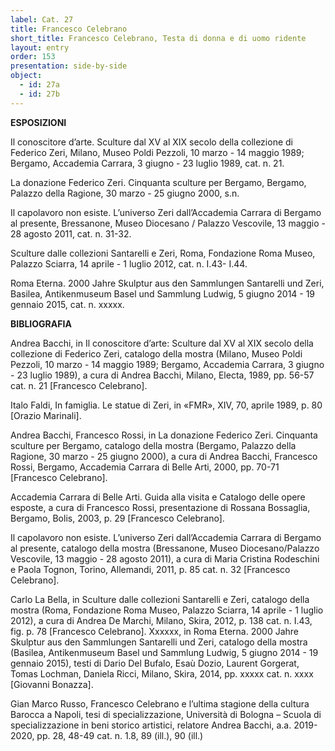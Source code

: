 ```yaml
---
label: Cat. 27
title: Francesco Celebrano
short_title: Francesco Celebrano, Testa di donna e di uomo ridente
layout: entry
order: 153
presentation: side-by-side
object:
  - id: 27a
  - id: 27b
---
```


**ESPOSIZIONI**

Il conoscitore d’arte. Sculture dal XV al XIX secolo della collezione di Federico Zeri, Milano, Museo Poldi Pezzoli, 10 marzo - 14 maggio 1989; Bergamo, Accademia Carrara, 3 giugno - 23 luglio 1989, cat. n. 21.

La donazione Federico Zeri. Cinquanta sculture per Bergamo, Bergamo, Palazzo della Ragione, 30 marzo - 25 giugno 2000, s.n. 

Il capolavoro non esiste. L’universo Zeri dall’Accademia Carrara di Bergamo al presente, Bressanone, Museo Diocesano / Palazzo Vescovile, 13 maggio - 28 agosto 2011, cat. n. 31-32.

Sculture dalle collezioni Santarelli e Zeri, Roma, Fondazione Roma Museo, Palazzo Sciarra, 14 aprile - 1 luglio 2012, cat. n. I.43- I.44.

Roma Eterna. 2000 Jahre Skulptur aus den Sammlungen Santarelli und Zeri, Basilea, Antikenmuseum Basel und Sammlung Ludwig, 5 giugno 2014 - 19 gennaio 2015, cat. n. xxxxx.


**BIBLIOGRAFIA**

Andrea Bacchi, in Il conoscitore d’arte: Sculture dal XV al XIX secolo della collezione di Federico Zeri, catalogo della mostra (Milano, Museo Poldi Pezzoli, 10 marzo - 14 maggio 1989; Bergamo, Accademia Carrara, 3 giugno - 23 luglio 1989), a cura di Andrea Bacchi, Milano, Electa, 1989, pp. 56-57 cat. n. 21 [Francesco Celebrano].

Italo Faldi, In famiglia. Le statue di Zeri, in «FMR», XIV, 70, aprile 1989, p. 80 [Orazio Marinali].

Andrea Bacchi, Francesco Rossi, in La donazione Federico Zeri. Cinquanta sculture per Bergamo, catalogo della mostra (Bergamo, Palazzo della Ragione, 30 marzo - 25 giugno 2000), a cura di Andrea Bacchi, Francesco Rossi, Bergamo, Accademia Carrara di Belle Arti, 2000, pp. 70-71 [Francesco Celebrano].

Accademia Carrara di Belle Arti. Guida alla visita e Catalogo delle opere esposte, a cura di Francesco Rossi, presentazione di Rossana Bossaglia, Bergamo, Bolis, 2003, p. 29 [Francesco Celebrano].

Il capolavoro non esiste. L’universo Zeri dall’Accademia Carrara di Bergamo al presente, catalogo della mostra (Bressanone, Museo Diocesano/Palazzo Vescovile, 13 maggio - 28 agosto 2011), a cura di Maria Cristina Rodeschini e Paola Tognon, Torino, Allemandi, 2011, p. 85 cat. n. 32 [Francesco Celebrano].

Carlo La Bella, in Sculture dalle collezioni Santarelli e Zeri, catalogo della mostra (Roma, Fondazione Roma Museo, Palazzo Sciarra, 14 aprile - 1 luglio 2012), a cura di Andrea De Marchi, Milano, Skira, 2012, p. 138 cat. n. I.43, fig. p. 78 [Francesco Celebrano].
Xxxxxx, in Roma Eterna. 2000 Jahre Skulptur aus den Sammlungen Santarelli und Zeri, catalogo della mostra (Basilea, Antikenmuseum Basel und Sammlung Ludwig, 5 giugno 2014 - 19 gennaio 2015), testi di Dario Del Bufalo, Esaù Dozio, Laurent Gorgerat, Tomas Lochman, Daniela Ricci, Milano, Skira, 2014, pp. xxxxx cat. n. xxxx [Giovanni Bonazza].

Gian Marco Russo, Francesco Celebrano e l’ultima stagione della cultura Barocca a Napoli, tesi di specializzazione, Università di Bologna – Scuola di specializzazione in beni storico artistici, relatore Andrea Bacchi, a.a. 2019-2020, pp. 28, 48-49 cat. n. 1.8, 89 (ill.), 90 (ill.)
